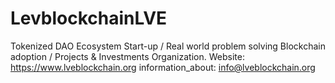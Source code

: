 # LevblockchainLVE
Tokenized DAO Ecosystem Start-up / Real world problem solving Blockchain adoption / Projects &amp; Investments Organization.
Website: https://www.lveblockchain.org
information_about: info@lveblockchain.org
